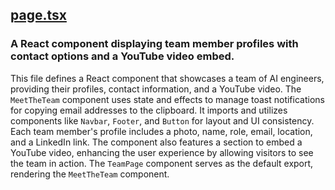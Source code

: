 ## [page.tsx](page.tsx)

### A React component displaying team member profiles with contact options and a YouTube video embed.

This file defines a React component that showcases a team of AI engineers, providing their profiles, contact information, and a YouTube video. The `MeetTheTeam` component uses state and effects to manage toast notifications for copying email addresses to the clipboard. It imports and utilizes components like `Navbar`, `Footer`, and `Button` for layout and UI consistency. Each team member's profile includes a photo, name, role, email, location, and a LinkedIn link. The component also features a section to embed a YouTube video, enhancing the user experience by allowing visitors to see the team in action. The `TeamPage` component serves as the default export, rendering the `MeetTheTeam` component.

